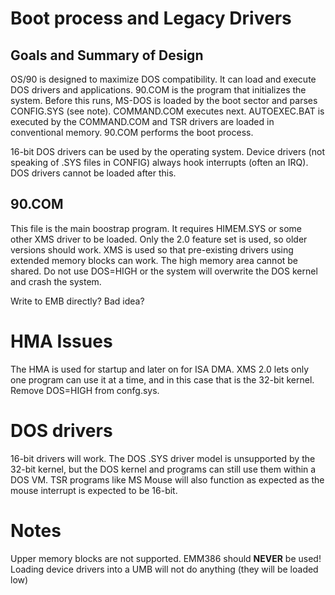 # Boot process and Legacy Drivers

## Goals and Summary of Design

OS/90 is designed to maximize DOS compatibility. It can load and execute DOS drivers and applications. 90.COM is the program that initializes the system. Before this runs, MS-DOS is loaded by the boot sector and parses CONFIG.SYS (see note). COMMAND.COM executes next. AUTOEXEC.BAT is executed by the COMMAND.COM and TSR drivers are loaded in conventional memory. 90.COM performs the boot process.

16-bit DOS drivers can be used by the operating system. Device drivers (not speaking of .SYS files in CONFIG) always hook interrupts (often an IRQ). DOS drivers cannot be loaded after this.

## 90.COM

This file is the main boostrap program. It requires HIMEM.SYS or some other XMS driver to be loaded. Only the 2.0 feature set is used, so older versions should work. XMS is used so that pre-existing drivers using extended memory blocks can work. The high memory area cannot be shared. Do not use DOS=HIGH or the system will overwrite the DOS kernel and crash the system.

Write to EMB directly? Bad idea?

# HMA Issues

The HMA is used for startup and later on for ISA DMA. XMS 2.0 lets only one program can use it at a time, and in this case that is the 32-bit kernel. Remove DOS=HIGH from confg.sys.

# DOS drivers

16-bit drivers will work. The DOS .SYS driver model is unsupported by the 32-bit kernel, but the DOS kernel and programs can still use them within a DOS VM. TSR programs like MS Mouse will also function as expected as the mouse interrupt is expected to be 16-bit.

# Notes

Upper memory blocks are not supported. EMM386 should __NEVER__ be used! Loading device drivers into a UMB will not do anything (they will be loaded low)
